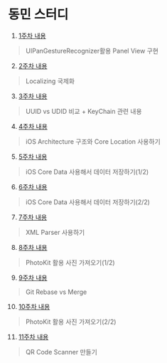 # 동민 스터디

1. [1주차 내용](https://github.com/dongminyoon/TIL/blob/master/iOS/UIPanGestureRecognizer%ED%99%9C%EC%9A%A9.md)
> UIPanGestureRecognizer활용 Panel View 구현 

2. [2주차 내용](https://github.com/dongminyoon/TIL/blob/master/iOS/Localizing.md)
> Localizing 국제화

3. [3주차 내용](https://github.com/dongminyoon/TIL/blob/master/iOS/UUID%20vs%20UDID.md)
> UUID vs UDID 비교 + KeyChain 관련 내용

4. [4주차 내용](https://dongminyoon.tistory.com/1)
> iOS Architecture 구조와 Core Location 사용하기

5. [5주차 내용](https://dongminyoon.tistory.com/3)
> iOS Core Data 사용해서 데이터 저장하기(1/2)

6. [6주차 내용](https://dongminyoon.tistory.com/6)
> iOS Core Data 사용해서 데이터 저장하기(2/2)

7. [7주차 내용](https://dongminyoon.tistory.com/8)
> XML Parser 사용하기

8. [8주차 내용](https://dongminyoon.tistory.com/7)
> PhotoKit 활용 사진 가져오기(1/2)

9. [9주차 내용](https://dongminyoon.tistory.com/9)
> Git Rebase vs Merge

10. [10주차 내용](https://dongminyoon.tistory.com/17)
> PhotoKit 활용 사진 가져오기(2/2)

11. [11주차 내용](https://dongminyoon.tistory.com/19)
> QR Code Scanner 만들기
